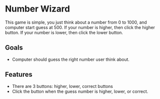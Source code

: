 # Number Wizard

This game is simple, you just think about a number from 0 to 1000, and computer start guess at 500. If your number is higher, then click the higher button. If your number is lower, then click the lower button.

## Goals

* Computer should guess the right number user think about.

## Features

* There are 3 buttons: higher, lower, correct buttons 
* Click the button when the guess number is higher, lower, or correct.